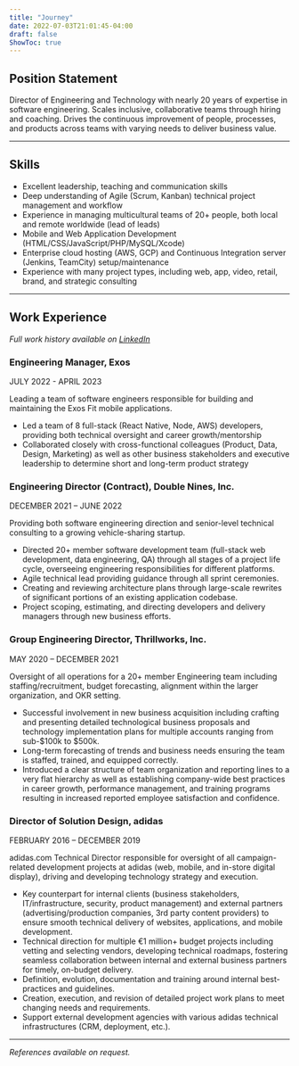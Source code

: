 ```yaml
---
title: "Journey"
date: 2022-07-03T21:01:45-04:00
draft: false
ShowToc: true
---
```


## Position Statement

Director of Engineering and Technology with nearly 20 years of expertise in software engineering. Scales inclusive, collaborative teams through hiring and coaching. Drives the continuous improvement of people, processes, and products across teams with varying needs to deliver business value.

***

## Skills 

* Excellent leadership, teaching and communication skills
* Deep understanding of Agile (Scrum, Kanban) technical project management and workflow
* Experience in managing multicultural teams of 20+ people, both local and remote worldwide (lead of leads)
* Mobile and Web Application Development (HTML/CSS/JavaScript/PHP/MySQL/Xcode)
* Enterprise cloud hosting (AWS, GCP) and Continuous Integration server (Jenkins, TeamCity) setup/maintenance 
* Experience with many project types, including web, app, video, retail, brand, and strategic consulting

***

## Work Experience

_Full work history available on [LinkedIn](https://www.linkedin.com/in/scottkosman/)_ 

### Engineering Manager, Exos

JULY 2022 - APRIL 2023

Leading a team of software engineers responsible for building and maintaining the Exos Fit mobile applications.

* Led a team of 8 full-stack (React Native, Node, AWS) developers, providing both technical oversight and career growth/mentorship
* Collaborated closely with cross-functional colleagues (Product, Data, Design, Marketing) as well as other business stakeholders and executive leadership to determine short and long-term product strategy

### Engineering Director (Contract), Double Nines, Inc.

DECEMBER 2021 – JUNE 2022

Providing both software engineering direction and senior-level technical consulting to a growing vehicle-sharing startup.

* Directed 20+ member software development team (full-stack web development, data engineering, QA) through all stages of a project life cycle, overseeing engineering responsibilities for different platforms.
* Agile technical lead providing guidance through all sprint ceremonies.
* Creating and reviewing architecture plans through large-scale rewrites of significant portions of an existing application codebase.
* Project scoping, estimating, and directing developers and delivery managers through new business efforts.

### Group Engineering Director, Thrillworks, Inc.	

MAY 2020 – DECEMBER 2021

Oversight of all operations for a 20+ member Engineering team including staffing/recruitment, budget forecasting, alignment within the larger organization, and OKR setting.

* Successful involvement in new business acquisition including crafting and presenting detailed technological business proposals and technology implementation plans for multiple accounts ranging from sub-$100k to $500k.
* Long-term forecasting of trends and business needs ensuring the team is staffed, trained, and equipped correctly.
* Introduced a clear structure of team organization and reporting lines to a very flat hierarchy as well as establishing company-wide best practices in career growth, performance management, and training programs resulting in increased reported employee satisfaction and confidence.

### Director of Solution Design, adidas	

FEBRUARY 2016 – DECEMBER 2019

adidas.com Technical Director responsible for oversight of all campaign-related development projects at adidas (web, mobile, and in-store digital display), driving and developing technology strategy and execution. 

* Key counterpart for internal clients (business stakeholders, IT/infrastructure, security, product management) and external partners (advertising/production companies, 3rd party content providers) to ensure smooth technical delivery of websites, applications, and mobile development. 
* Technical direction for multiple €1 million+ budget projects including vetting and selecting vendors, developing technical roadmaps, fostering seamless collaboration between internal and external business partners for timely, on-budget delivery.
* Definition, evolution, documentation and training around internal best-practices and guidelines.
* Creation, execution, and revision of detailed project work plans to meet changing needs and requirements.
* Support external development agencies with various adidas technical infrastructures (CRM, deployment, etc.).

***

_References available on request._